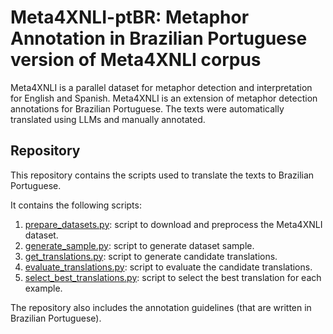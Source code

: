 # Meta4XNLI-ptBR: Metaphor Annotation in Brazilian Portuguese version of Meta4XNLI corpus

Meta4XNLI is a parallel dataset for metaphor detection and interpretation for English and Spanish. Meta4XNLI is an extension of metaphor detection annotations for Brazilian Portuguese. The texts were automatically translated using LLMs and manually annotated.

##  Repository

This repository contains the scripts used to translate the texts to Brazilian Portuguese.

It contains the following scripts:
1. [prepare_datasets.py](prepare_datasets.py): script to download and preprocess the Meta4XNLI dataset.
2. [generate_sample.py](generate_sample.py): script to generate dataset sample.
3. [get_translations.py](get_translations.py): script to generate candidate translations.
4. [evaluate_translations.py](evaluate_translations.py): script to evaluate the candidate translations.
5. [select_best_translations.py](select_best_translations.py): script to select the best translation for each example.

The repository also includes the annotation guidelines (that are written in Brazilian Portuguese).
